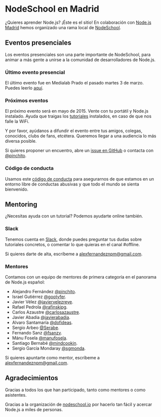 # NodeSchool en Madrid

¿Quieres aprender Node.js? ¡Éste es el sitio!
En colaboración con <a href="http://www.meetup.com/Node-js-Madrid/">Node.js Madrid</a>
hemos organizado una rama local de [NodeSchool](http://nodeschool.io/).

## Eventos presenciales

Los eventos presenciales son una parte importante de NodeSchool,
para animar a más gente a unirse a la comunidad de desarrolladores de Node.js.

### Último evento presencial

El último evento fue en Medialab Prado el pasado martes 3 de marzo.
Puedes leerlo [aquí](http://www.meetup.com/Node-js-Madrid/events/220356931/).

### Próximos eventos

El próximo evento será en mayo de 2015.
Vente con tu portátil y Node.js instalado.
Ayuda que traigas los [tutoriales](http://nodeschool.io/#workshoppers)
instalados, en caso de que nos falle la WiFi.

Y por favor, ayúdanos a difundir el evento entre tus amigos, colegas, conocidos,
clubs de fans, etcétera. Queremos llegar a una audiencia lo más diversa posible.

Si quieres proponer un encuentro, abre un [issue en GitHub](https://github.com/nodeschool/madrid/issues)
o contacta con [@pinchito](https://twitter.com/pinchito).

### Código de conducta

Usamos este [código de conducta](https://github.com/nodeschool/madrid/blob/master/codigodeconducta.md)
para asegurarnos de que estamos en un entorno libre de conductas abusivas
y que todo el mundo se sienta bienvenido.

## Mentoring

¿Necesitas ayuda con un tutorial? Podemos ayudarte online también.

### Slack

Tenemos cuenta en [Slack](https://nodeschoolmadrid.slack.com/),
donde puedes preguntar tus dudas sobre tutoriales concretos,
o comentar lo que quieras en el canal #offline.

Si quieres darte de alta, escríbeme a <alexfernandeznpm@gmail.com>.

### Mentores

Contamos con un equipo de mentores de primera categoría en el panorama de Node.js español:

* Alejandro Fernández [@pinchito](https://twitter.com/pinchito).
* Israel Gutiérrez [@gootyfer](https://twitter.com/gootyfer).
* Javier Vélez [@javiervelezreye](https://twitter.com/javiervelezreye).
* Rafael Pedrola [@rafinskipg](https://twitter.com/rafinskipg).
* Carlos Azaustre [@carlosazaustre](https://twitter.com/carlosazaustre).
* Javier Abadia [@javierabadia](https://twitter.com/javierabadia).
* Alvaro Santamaría [@dofideas](https://twitter.com/dofideas).
* Sergio Arbeo [@Serabe](https://twitter.com/Serabe).
* Fernando Sanz [@fsanzv](https://twitter.com/fsanzv).
* Mánu Fosela [@manufosela](https://twitter.com/manufosela).
* Santiago Bernabé [@mindcookin](https://twitter.com/mindcookin).
* Sergio García Mondaray [@sgmonda](https://twitter.com/sgmonda).

Si quieres apuntarte como mentor, escríbeme a <alexfernandeznpm@gmail.com>.

## Agradecimientos

Gracias a todos los que han participado, tanto como mentores o como asistentes.

Gracias a la organización de [nodeschool.io](http://nodeschool.io/)
por hacerlo tan fácil y acercar Node.js a miles de personas.

